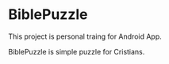 # BiblePuzzle

This project is personal traing for Android App.

BiblePuzzle is simple puzzle for Cristians.

